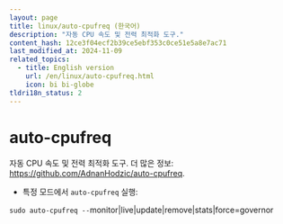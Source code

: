 ```yaml
---
layout: page
title: linux/auto-cpufreq (한국어)
description: "자동 CPU 속도 및 전력 최적화 도구."
content_hash: 12ce3f04ecf2b39ce5ebf353c0ce51e5a8e7ac71
last_modified_at: 2024-11-09
related_topics:
  - title: English version
    url: /en/linux/auto-cpufreq.html
    icon: bi bi-globe
tldri18n_status: 2
---
```

# auto-cpufreq

자동 CPU 속도 및 전력 최적화 도구.
더 많은 정보: <https://github.com/AdnanHodzic/auto-cpufreq>.

- 특정 모드에서 `auto-cpufreq` 실행:

`sudo auto-cpufreq --`<span class="tldr-var badge badge-pill bg-dark-lm bg-white-dm text-white-lm text-dark-dm font-weight-bold">monitor|live|update|remove|stats|force=governor</span>
